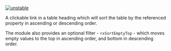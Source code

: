 [![unstable](http://badges.github.io/stability-badges/dist/unstable.svg)](http://github.com/badges/stability-badges)

A clickable link in a table heading which will sort the table by the referenced property in ascending or descending order.

The module also provides an optional filter - <code>rxSortEmptyTop</code> - which moves empty values to the top in ascending order, and bottom in descending order.
